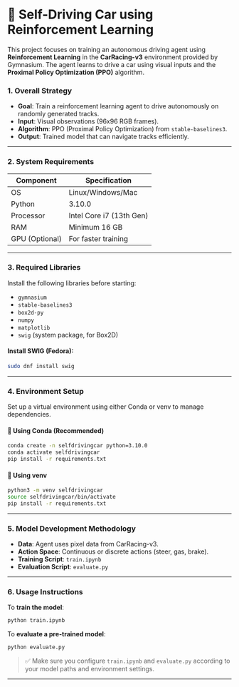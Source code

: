 



# 🚗 Self-Driving Car using Reinforcement Learning

This project focuses on training an autonomous driving agent using **Reinforcement Learning** in the **CarRacing-v3** environment provided by Gymnasium. The agent learns to drive a car using visual inputs and the **Proximal Policy Optimization (PPO)** algorithm.



### 1.  Overall Strategy

- **Goal**: Train a reinforcement learning agent to drive autonomously on randomly generated tracks.
- **Input**: Visual observations (96x96 RGB frames).
- **Algorithm**: PPO (Proximal Policy Optimization) from `stable-baselines3`.
- **Output**: Trained model that can navigate tracks efficiently.

---

### 2.  System Requirements

| Component      | Specification                 |
|----------------|-------------------------------|
| OS             | Linux/Windows/Mac             |
| Python         | 3.10.0                        |
| Processor      | Intel Core i7 (13th Gen)      |
| RAM            | Minimum 16 GB                 |
| GPU (Optional) | For faster training           |

---

### 3.  Required Libraries

Install the following libraries before starting:

- `gymnasium`
- `stable-baselines3`
- `box2d-py`
- `numpy`
- `matplotlib`
- `swig` (system package, for Box2D)

####  Install SWIG (Fedora):
```bash
sudo dnf install swig
```

---

### 4.  Environment Setup

Set up a virtual environment using either Conda or venv to manage dependencies.

#### 📌 Using Conda (Recommended)
```bash
conda create -n selfdrivingcar python=3.10.0
conda activate selfdrivingcar
pip install -r requirements.txt
```

#### 📌 Using venv
```bash
python3 -m venv selfdrivingcar
source selfdrivingcar/bin/activate
pip install -r requirements.txt
```

---

### 5.  Model Development Methodology

- **Data**: Agent uses pixel data from CarRacing-v3.
- **Action Space**: Continuous or discrete actions (steer, gas, brake).
- **Training Script**: `train.ipynb`
- **Evaluation Script**: `evaluate.py`

---

### 6.  Usage Instructions

To **train the model**:
```bash
python train.ipynb
```

To **evaluate a pre-trained model**:
```bash
python evaluate.py
```

> ✅ Make sure you configure `train.ipynb` and `evaluate.py` according to your model paths and environment settings.

---
